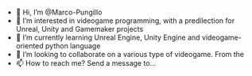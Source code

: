 - 👋 Hi, I’m @Marco-Pungillo
- 🌱 I’m interested in videogame programming, with a predilection for Unreal, Unity and Gamemaker projects
- 🌱 I’m currently learning Unreal Engine, Unity Engine and videogame-oriented python language 
- 👀 I’m looking to collaborate on a various type of videogame. From the
- 📫 How to reach me? Send a message to...

<!---
Marco-Pungillo/Marco-Pungillo is a ✨ special ✨ repository because its `README.md` (this file) appears on your GitHub profile.
You can click the Preview link to take a look at your changes.
--->
